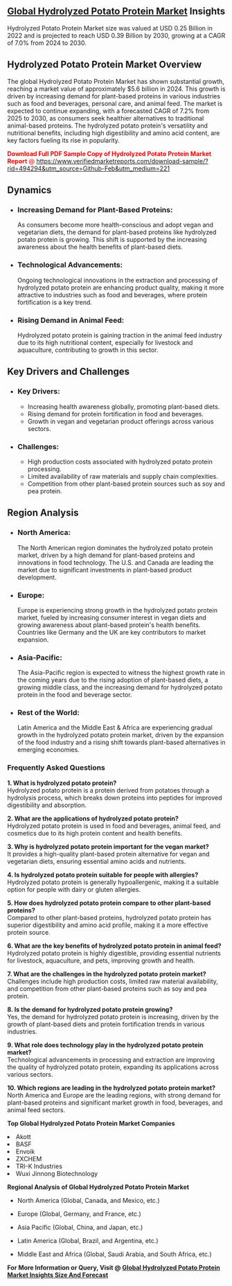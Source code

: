 <h2><a href="https://www.verifiedmarketreports.com/download-sample/?rid=494294&amp;utm_source=Github&amp;utm_medium=221" target="_blank">Global Hydrolyzed Potato Protein Market</a> Insights</h2><p>Hydrolyzed Potato Protein Market size was valued at USD 0.25 Billion in 2022 and is projected to reach USD 0.39 Billion by 2030, growing at a CAGR of 7.0% from 2024 to 2030.</p><p> <h2>Hydrolyzed Potato Protein Market Overview</h2> <p>The global Hydrolyzed Potato Protein Market has shown substantial growth, reaching a market value of approximately $5.6 billion in 2024. This growth is driven by increasing demand for plant-based proteins in various industries such as food and beverages, personal care, and animal feed. The market is expected to continue expanding, with a forecasted CAGR of 7.2% from 2025 to 2030, as consumers seek healthier alternatives to traditional animal-based proteins. The hydrolyzed potato protein's versatility and nutritional benefits, including high digestibility and amino acid content, are key factors fueling its rise in popularity.</p> <p><p><span class=""><span style="color: #ff0000;"><strong>Download Full PDF Sample Copy of Hydrolyzed Potato Protein Market Report</strong> @ </span><a href="https://www.verifiedmarketreports.com/download-sample/?rid=494294&amp;utm_source=Github-Feb&amp;utm_medium=221" target="_blank">https://www.verifiedmarketreports.com/download-sample/?rid=494294&amp;utm_source=Github-Feb&amp;utm_medium=221</a></span></p></p> <h2>Dynamics</h2> <ul> <li><h3>Increasing Demand for Plant-Based Proteins:</h3> As consumers become more health-conscious and adopt vegan and vegetarian diets, the demand for plant-based proteins like hydrolyzed potato protein is growing. This shift is supported by the increasing awareness about the health benefits of plant-based diets.</li> <li><h3>Technological Advancements:</h3> Ongoing technological innovations in the extraction and processing of hydrolyzed potato protein are enhancing product quality, making it more attractive to industries such as food and beverages, where protein fortification is a key trend.</li> <li><h3>Rising Demand in Animal Feed:</h3> Hydrolyzed potato protein is gaining traction in the animal feed industry due to its high nutritional content, especially for livestock and aquaculture, contributing to growth in this sector.</li> </ul> <h2>Key Drivers and Challenges</h2> <ul> <li><h3>Key Drivers:</h3> <ul> <li>Increasing health awareness globally, promoting plant-based diets.</li> <li>Rising demand for protein fortification in food and beverages.</li> <li>Growth in vegan and vegetarian product offerings across various sectors.</li> </ul> </li> <li><h3>Challenges:</h3> <ul> <li>High production costs associated with hydrolyzed potato protein processing.</li> <li>Limited availability of raw materials and supply chain complexities.</li> <li>Competition from other plant-based protein sources such as soy and pea protein.</li> </ul> </li> </ul> <h2>Region Analysis</h2> <ul> <li><h3>North America:</h3> The North American region dominates the hydrolyzed potato protein market, driven by a high demand for plant-based proteins and innovations in food technology. The U.S. and Canada are leading the market due to significant investments in plant-based product development.</li> <li><h3>Europe:</h3> Europe is experiencing strong growth in the hydrolyzed potato protein market, fueled by increasing consumer interest in vegan diets and growing awareness about plant-based protein's health benefits. Countries like Germany and the UK are key contributors to market expansion.</li> <li><h3>Asia-Pacific:</h3> The Asia-Pacific region is expected to witness the highest growth rate in the coming years due to the rising adoption of plant-based diets, a growing middle class, and the increasing demand for hydrolyzed potato protein in the food and beverage sector.</li> <li><h3>Rest of the World:</h3> Latin America and the Middle East & Africa are experiencing gradual growth in the hydrolyzed potato protein market, driven by the expansion of the food industry and a rising shift towards plant-based alternatives in emerging economies.</li> </ul> <h3>Frequently Asked Questions</h3> <p><strong>1. What is hydrolyzed potato protein?</strong><br>Hydrolyzed potato protein is a protein derived from potatoes through a hydrolysis process, which breaks down proteins into peptides for improved digestibility and absorption.</p> <p><strong>2. What are the applications of hydrolyzed potato protein?</strong><br>Hydrolyzed potato protein is used in food and beverages, animal feed, and cosmetics due to its high protein content and health benefits.</p> <p><strong>3. Why is hydrolyzed potato protein important for the vegan market?</strong><br>It provides a high-quality plant-based protein alternative for vegan and vegetarian diets, ensuring essential amino acids and nutrients.</p> <p><strong>4. Is hydrolyzed potato protein suitable for people with allergies?</strong><br>Hydrolyzed potato protein is generally hypoallergenic, making it a suitable option for people with dairy or gluten allergies.</p> <p><strong>5. How does hydrolyzed potato protein compare to other plant-based proteins?</strong><br>Compared to other plant-based proteins, hydrolyzed potato protein has superior digestibility and amino acid profile, making it a more effective protein source.</p> <p><strong>6. What are the key benefits of hydrolyzed potato protein in animal feed?</strong><br>Hydrolyzed potato protein is highly digestible, providing essential nutrients for livestock, aquaculture, and pets, improving growth and health.</p> <p><strong>7. What are the challenges in the hydrolyzed potato protein market?</strong><br>Challenges include high production costs, limited raw material availability, and competition from other plant-based proteins such as soy and pea protein.</p> <p><strong>8. Is the demand for hydrolyzed potato protein growing?</strong><br>Yes, the demand for hydrolyzed potato protein is increasing, driven by the growth of plant-based diets and protein fortification trends in various industries.</p> <p><strong>9. What role does technology play in the hydrolyzed potato protein market?</strong><br>Technological advancements in processing and extraction are improving the quality of hydrolyzed potato protein, expanding its applications across various sectors.</p> <p><strong>10. Which regions are leading in the hydrolyzed potato protein market?</strong><br>North America and Europe are the leading regions, with strong demand for plant-based proteins and significant market growth in food, beverages, and animal feed sectors.</p> </p><p><strong>Top Global Hydrolyzed Potato Protein Market Companies</strong></p><div data-test-id=""><p><li>Akott</li><li> BASF</li><li> Envoik</li><li> ZXCHEM</li><li> TRI-K Industries</li><li> Wuxi Jinnong Biotechnology</li></p><div><strong>Regional Analysis of&nbsp;Global Hydrolyzed Potato Protein Market</strong></div><ul><li dir="ltr"><p dir="ltr">North America&nbsp;(Global, Canada, and Mexico, etc.)</p></li><li dir="ltr"><p dir="ltr">Europe (Global, Germany, and France, etc.)</p></li><li dir="ltr"><p dir="ltr">Asia Pacific&nbsp;(Global, China, and Japan, etc.)</p></li><li dir="ltr"><p dir="ltr">Latin America&nbsp;(Global, Brazil, and Argentina, etc.)</p></li><li dir="ltr">Middle East and Africa&nbsp;(Global, Saudi Arabia, and South Africa, etc.)</li></ul><p><strong>For More Information or Query, Visit @&nbsp;</strong><strong><a href="https://www.verifiedmarketreports.com/product/hydrolyzed-potato-protein-market/?utm_source=Github&amp;utm_medium=221" target="_blank">Global Hydrolyzed Potato Protein Market Insights Size And Forecast</a></strong></p></div>
